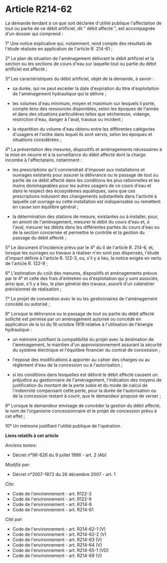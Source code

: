 # Article R214-62

La demande tendant à ce que soit déclarée d'utilité publique l'affectation de tout ou partie de ce débit artificiel, dit "
débit affecté ", est accompagnée d'un dossier qui comprend : 

1° Une notice explicative qui, notamment, rend compte des résultats de l'étude réalisée en application de l'article R.
214-61 ; 

2° Le plan de situation de l'aménagement délivrant le débit artificiel et la section ou les sections de cours d'eau sur
laquelle tout ou partie du débit artificiel est affecté ; 

3° Les caractéristiques du débit artificiel, objet de la demande, à savoir :

- sa durée, qui ne peut excéder la date d'expiration du titre d'exploitation de l'aménagement hydraulique qui le délivre ;

- les volumes d'eau minimum, moyen et maximum sur lesquels il porte, compte tenu des ressources disponibles, selon les
époques de l'année et dans des situations particulières telles que sécheresse, vidange, restriction d'eau, danger à l'aval,
travaux ou incident ;

- la répartition du volume d'eau obtenu entre les différentes catégories d'usagers et l'ordre dans lequel ils sont servis,
selon les époques et situations considérées ; 

4° La présentation des mesures, dispositifs et aménagements nécessaires à la mise en oeuvre et à la surveillance du débit
affecté dont la charge incombe à l'affectataire, notamment :

- les prescriptions qu'il conviendrait d'imposer aux installations et ouvrages existants pour assurer la délivrance ou le
passage de tout ou partie de ce débit affecté dans les conditions les plus rationnelles et les moins dommageables pour les
autres usagers de ce cours d'eau et dans le respect des écosystèmes aquatiques, sans que ces prescriptions induisent des
changements substantiels dans l'activité à laquelle cet ouvrage ou cette installation est indispensable ou remettent en cause
son équilibre général ;

- la détermination des stations de mesure, existantes ou à installer, pour, en amont de l'aménagement, mesurer le débit du
cours d'eau et, à l'aval, mesurer les débits dans les différentes parties du cours d'eau ou de la section concernée et
permettre le contrôle et la gestion du passage du débit affecté ; 

5° Le document d'incidence prévu par le 4° du II de l'article R. 214-6, et, lorsque les ouvrages ou travaux à réaliser n'en
sont pas dispensés, l'étude d'impact définie à l'article R. 122-3, ou, s'il y a lieu, la notice exigée en vertu de l'article
R. 122-9 ; 

6° L'estimation du coût des mesures, dispositifs et aménagements prévus par le 4° et celle des frais d'entretien ou
d'exploitation qui y sont associés, ainsi que, s'il y a lieu, le plan général des travaux, assorti d'un calendrier
prévisionnel de réalisation ; 

7° Le projet de convention avec le ou les gestionnaires de l'aménagement concédé ou autorisé ; 

8° Lorsque la délivrance ou le passage de tout ou partie du débit affecté sollicité est permise par un aménagement autorisé
ou concédé en application de la loi du 16 octobre 1919 relative à l'utilisation de l'énergie hydraulique :

- un mémoire justifiant la compatibilité du projet avec la destination de l'aménagement, le maintien d'un approvisionnement
assurant la sécurité du système électrique et l'équilibre financier du contrat de concession ;

- l'exposé des modifications à apporter au cahier des charges ou au règlement d'eau de la concession ou à l'autorisation ;

- si les conditions dans lesquelles est délivré le débit affecté causent un préjudice au gestionnaire de l'aménagement,
l'indication des moyens de justification du montant de la perte subie et du mode de calcul de l'indemnité compensant cette
perte, pour la durée de l'autorisation ou de la concession restant à courir, que le demandeur propose de verser ; 

9° Lorsque le demandeur envisage de concéder la gestion du débit affecté, le nom de l'organisme concessionnaire et le projet
de concession prévu à cet effet ; 

10° Un mémoire justifiant l'utilité publique de l'opération.

**Liens relatifs à cet article**

_Anciens textes_:

  - Décret n°96-626 du 9 juillet 1996 - art. 2 (Ab)

_Modifié par_:

  - Décret n°2007-1872 du 26 décembre 2007 - art. 1

_Cite_:

  - Code de l'environnement - art. R122-3
  - Code de l'environnement - art. R122-9
  - Code de l'environnement - art. R214-6
  - Code de l'environnement - art. R214-61

_Cité par_:

  - Code de l'environnement - art. R214-62-1 (V)
  - Code de l'environnement - art. R214-62-2 (V)
  - Code de l'environnement - art. R214-63 (V)
  - Code de l'environnement - art. R214-64 (V)
  - Code de l'environnement - art. R214-65-1 (VD)
  - Code de l'environnement - art. R214-69 (V)
